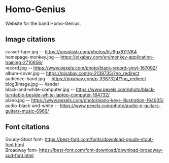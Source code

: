 # Homo-Genius

Website for the band Homo-Genius.

## Image citations
casset-tape.jpg -- https://unsplash.com/photos/hU9gx8YfVK4 <br />
homepage-monkey.jpg -- https://pixabay.com/en/monkey-application-training-2710658/ <br />
record.jpg -- https://www.pexels.com/photo/black-record-vinyl-167092/ <br/>
album-cover.jpg -- https://pixabay.com/p-2138735/?no_redirect <br/>
audience-band.jpg -- https://pixabay.com/p-3387324/?no_redirect <br/>
blog3image.jpg -- Xander <br />
black-and-white-computer.jpg -- https://www.pexels.com/photo/black-turntable-beside-white-laptop-computer-164732/ <br />
piano.jpg -- https://www.pexels.com/photo/piano-keys-illustration-164935/ <br/>
audio-black-and-white -- https://www.pexels.com/photo/audio-e-guitars-guitars-music-6966/ 

## Font citations
Goudy-Stout font- https://best-font.com/fonts/download-goudy-stout-font.html <br />
Broadway font- https://best-font.com/font-download/download-broadway-scd-font.html

